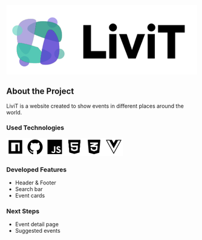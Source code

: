 ![logo](./src/assets/logo_mejorado.svg)

## About the Project
LiviT is a website created to show events in different places around the world.

### Used Technologies
![tech](./src/assets/Technologies.svg)

### Developed Features

* Header & Footer
* Search bar
* Event cards

### Next Steps

* Event detail page
* Suggested events
